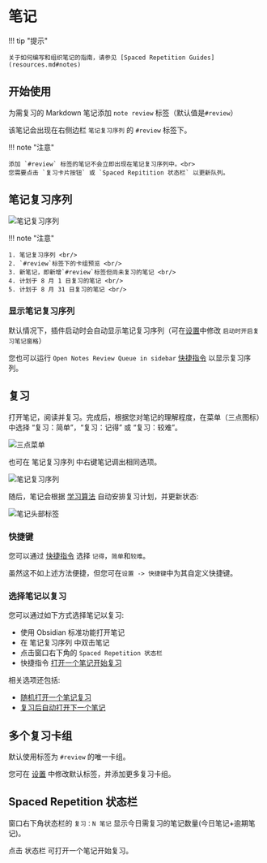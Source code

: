 # 笔记

!!! tip "提示"

    关于如何编写和组织笔记的指南，请参见 [Spaced Repetition Guides](resources.md#notes)

## 开始使用

为需复习的 Markdown 笔记添加 `note review` 标签（默认值是`#review`）

该笔记会出现在右侧边栏 `笔记复习序列` 的 `#review` 标签下。

!!! note "注意"

    添加 `#review` 标签的笔记不会立即出现在笔记复习序列中。<br>
    您需要点击 `复习卡片按钮` 或 `Spaced Repitition 状态栏` 以更新队列。

## 笔记复习序列

![笔记复习序列](https://github.com/user-attachments/assets/c0e1d09c-610f-4775-b532-ab78369b117a)

!!! note "注意"

    1. 笔记复习序列 <br/>
    2. `#review`标签下的卡组预览 <br/>
    3. 新笔记，即新增`#review`标签但尚未复习的笔记 <br/>
    4. 计划于 8 月 1 日复习的笔记 <br/>
    5. 计划于 8 月 31 日复习的笔记 <br/>

### 显示笔记复习序列

默认情况下，插件启动时会自动显示笔记复习序列（可在[设置](user-options.md#note-settings)中修改 `启动时开启复习笔记窗格`）

您也可以运行 `Open Notes Review Queue in sidebar`
[快捷指令](plugin-commands.md) 以显示复习序列。

## 复习

打开笔记，阅读并复习。完成后，根据您对笔记的理解程度，在菜单（三点图标）中选择 “复习：简单”，“复习：记得” 或 “复习：较难”。

![三点菜单](https://github.com/user-attachments/assets/5f37ab88-30f9-477d-b39c-eb86ba15abdb)

也可在 笔记复习序列 中右键笔记调出相同选项。

![笔记复习序列](https://github.com/user-attachments/assets/d4affa19-5126-45f8-bf3c-0079d2a8a597)

随后，笔记会根据 [学习算法](algorithms.md) 自动安排复习计划，并更新状态:

![笔记头部标签](https://github.com/user-attachments/assets/b9744f50-c897-46ad-ab34-1bbc55796b57)

### 快捷键

您可以通过 [快捷指令](plugin-commands.md) 选择 `记得`，`简单`和`较难`。

虽然这不如上述方法便捷，但您可在`设置 -> 快捷键`中为其自定义快捷键。

### 选择笔记以复习

您可以通过如下方式选择笔记以复习:

- 使用 Obsidian 标准功能打开笔记
- 在 笔记复习序列 中双击笔记
- 点击窗口右下角的 `Spaced Repetition 状态栏`
- 快捷指令 [打开一个笔记开始复习](plugin-commands.md)

相关选项还包括:

- [随机打开一个笔记复习](user-options.md)
- [复习后自动打开下一个笔记](user-options.md)

## 多个复习卡组

默认使用标签为 `#review` 的唯一卡组。

您可在 [设置](user-options.md#note-settings) 中修改默认标签，并添加更多复习卡组。

## Spaced Repetition 状态栏

窗口右下角状态栏的 `复习：N 笔记` 显示今日需复习的笔记数量(今日笔记+逾期笔记)。

点击 状态栏 可打开一个笔记开始复习。
